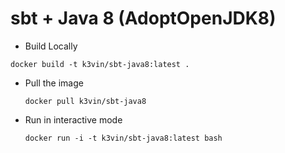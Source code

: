 # sbt + Java 8 (AdoptOpenJDK8)

* Build Locally
```shell
docker build -t k3vin/sbt-java8:latest .
```

* Pull the image
  ```
  docker pull k3vin/sbt-java8
  ```

* Run in interactive mode
  ```
  docker run -i -t k3vin/sbt-java8:latest bash
  ```
